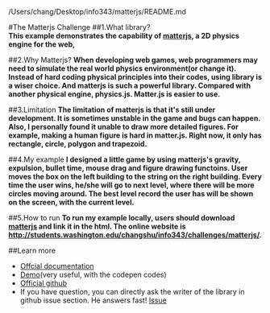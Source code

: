 /Users/chang/Desktop/info343/matterjs/README.md

#The Matterjs Challenge
##1.What library?  
**This example demonstrates the capability of [matterjs](http://brm.io/matter-js/),  a 2D physics engine for the web,**

##2.Why Matterjs?
**When developing web games, web programmers may need to simulate the real world physics environment(or change it). Instead of hard coding physical principles into their codes, using library is a wiser choice. And matterjs is such a powerful library. Compared with another physical engine, physics.js. Matter.js is easier to use.**

##3.Limitation
**The limitation of matterjs is that it's still under development. It is sometimes unstable in the game and bugs can happen. Also, I personally found it unable to draw more detailed figures. For example, making a human figure is hard in matter.js. Right now, it only has rectangle, circle,  polygon and trapezoid.**

##4.My example
**I designed a little game by using matterjs's gravity, expulsion, bullet time, mouse drag and figure drawing functoins. User moves the box on the left building to the string on the right building. Every time the user wins, he/she will go to next level, where there will be more circles moving around. The best level record the user has will be shown on the screen, with the current level.**

##5.How to run
**To run my example locally, users should download [matterjs](https://github.com/liabru/matter-js/releases/download/0.8.0-alpha/matter-0.8.0.js) and link it in the html. The online website is http://students.washington.edu/changshu/info343/challenges/matterjs/.**

##Learn more
* [Offcial documentation](http://brm.io/matter-js-docs/)
* [Demo](http://brm.io/matter-js-demo/)(very useful, with the codepen codes)
* [Official github](https://github.com/liabru/matter-js)
* If you have question, you can directly ask the writer of the library in github issue section. He answers fast! [Issue](https://github.com/liabru/matter-js/issues)